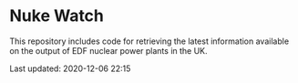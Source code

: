 # Nuke Watch

This repository includes code for retrieving the latest information available on the output of EDF nuclear power plants in the UK.

Last updated: 2020-12-06 22:15